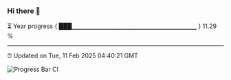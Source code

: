 ### Hi there 👋

⏳ Year progress { ███▁▁▁▁▁▁▁▁▁▁▁▁▁▁▁▁▁▁▁▁▁▁▁▁▁▁▁ } 11.29 %

---

⏰ Updated on Tue, 11 Feb 2025 04:40:21 GMT

![Progress Bar CI](https://github.com/IshwaranRudhara/GIT-ACTION/workflows/Progress%20Bar%20CI/badge.svg)
